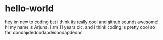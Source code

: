 # hello-world
hey im new to coding but i think its really cool and github sounds awesome! hi my name is Arjuna. i am 11 years old. and i think coding is pretty cool so far.
doodapdedoodapdedoodapdedoo
